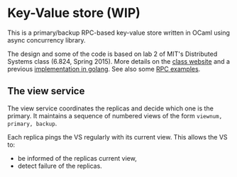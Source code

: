 # Key-Value store (WIP)

This is a primary/backup RPC-based key-value store written in OCaml using async concurrency library.

The design and some of the code is based on lab 2 of MIT's Distributed Systems class (6.824, Spring 2015). More details on the [class website](http://nil.csail.mit.edu/6.824/2015/labs/lab-2.html) and a previous [implementation in golang](https://github.com/phlalx/key-value-store). See also some [RPC examples](https://bitbucket.org/yminsky/core-hello-world). 

## The view service

The view service coordinates the replicas and decide which one is the primary. It maintains a sequence of numbered views of the form `viewnum, primary, backup`. 

Each replica pings the VS regularly with its current view. This allows the VS  to:
 * be informed of the replicas current view,
 * detect failure of the replicas.
